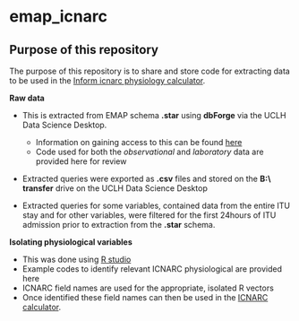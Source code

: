 # emap_icnarc

## Purpose of this repository

The purpose of this repository is to share and store code for extracting data to be used in the [Inform icnarc physiology calculator](https://github.com/inform-health-informatics/ICNARC-calculation).

**Raw data**
- This is extracted from EMAP schema **.star** using **dbForge** via the UCLH Data Science Desktop. 

  - Information on gaining access to this can be found [here](https://github.com/inform-health-informatics/try-emap/commit/985f3eca880d82f9087272b87e2b951055dee3dd)
  - Code used for both the _observational_ and _laboratory_ data are provided here for review
  
- Extracted queries were exported as **.csv** files and stored on the **B:\ transfer** drive on the UCLH Data Science Desktop
- Extracted queries for some variables, contained data from the entire ITU stay and for other variables, were filtered for the first 24hours of ITU admission prior to extraction from the **.star** schema.

**Isolating physiological variables** 
- This was done using [R studio](https://cran.rstudio.com)
- Example codes to identify relevant ICNARC physiological are provided here
- ICNARC field names are used for the appropriate, isolated R vectors
- Once identified these field names can then be used in the [ICNARC calculator](https://github.com/inform-health-informatics/ICNARC-calculation).
